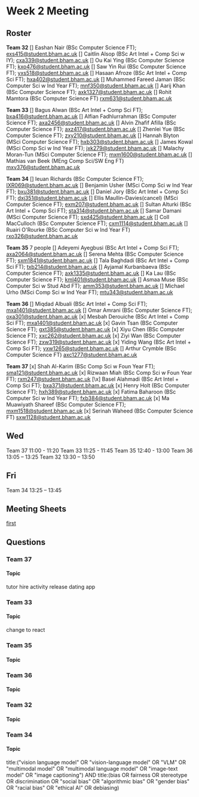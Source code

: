 # Week 2 Meeting
## Roster
**Team 32**
\[\] Eashan Nair (BSc Computer Science FT);​ exs415@student.bham.ac.uk
\[\] Caitlin Alsop (BSc Art Intel + Comp Sci w IY);​ cxa339@student.bham.ac.uk
\[\] Ou Kai Ying (BSc Computer Science FT);​ kxo476@student.bham.ac.uk
\[\] Saw Yin Rui (BSc Computer Science FT);​ yxs518@student.bham.ac.uk
\[\] Hasaan Afroze (BSc Art Intel + Comp Sci FT);​ hxa402@student.bham.ac.uk
\[\] Muhammed Fareed Jaman (BSc Computer Sci w Ind Year FT);​  mnf350@student.bham.ac.uk
\[\] Aarij Khan (BSc Computer Science FT);​ axk1327@student.bham.ac.uk
\[\] Rohit Mamtora (BSc Computer Science FT)​ rxm631@student.bham.ac.uk

**Team 33**
\[\] Bagus Alwan (BSc Art Intel + Comp Sci FT);​ bxa416@student.bham.ac.uk
\[\] Alfian Fadhlurrahman (BSc Computer Science FT);​ axa2456@student.bham.ac.uk
\[\] Alvin Zhafif Afilla (BSc Computer Science FT);​ axz417@student.bham.ac.uk
\[\] Zhenlei Yue (BSc Computer Science FT);​ zxy210@student.bham.ac.uk
\[\] Hannah Blyton (MSci Computer Science FT);​ hxb303@student.bham.ac.uk
\[\] James Kowal (MSci Comp Sci w Ind Year FT);​ jxk279@student.bham.ac.uk
\[\] Malachy Moran-Tun (MSci Computer Science FT);​ mxm1600@student.bham.ac.uk
\[\] Mathias van Beek (MEng Comp Sci/SW Eng FT)​ mxv376@student.bham.ac.uk

**Team 34**
\[\] Ieuan Richards (BSc Computer Science FT);​ IXR069@student.bham.ac.uk
\[\] Benjamin Usher (MSci Comp Sci w Ind Year FT);​ bxu381@student.bham.ac.uk
\[\] Daniel Jory (BSc Art Intel + Comp Sci FT);​ dxj351@student.bham.ac.uk
\[\] Ellis Maullin-Davies(cancel) (MSci Computer Science FT);​ exm207@student.bham.ac.uk
\[\] Sultan Alturki (BSc Art Intel + Comp Sci FT);​ sta314@student.bham.ac.uk
\[\] Samar Damani (MSci Computer Science FT);​ sxd425@student.bham.ac.uk
\[\] Coll MacCulloch (BSc Computer Science FT);​ cxm1114@student.bham.ac.uk
\[\] Ruairi O'Rourke (BSc Computer Sci w Ind Year FT)​ rxo326@student.bham.ac.uk

**Team 35** 7 people
\[\] Adeyemi Ayegbusi (BSc Art Intel + Comp Sci FT);​ axa2064@student.bham.ac.uk
\[\] Serena Mehta (BSc Computer Science FT);​ sxm1841@student.bham.ac.uk
\[\] Tala Baghdadi (BSc Art Intel + Comp Sci FT);​ txb214@student.bham.ac.uk
\[\] Ayjamal Kurbanbaeva (BSc Computer Science FT);​ axk1335@student.bham.ac.uk
\[\] Ka Lau (BSc Computer Science FT);​ kml401@student.bham.ac.uk
\[\] Asmaa Muse (BSc Computer Sci w Stud Abd FT);​ amm353@student.bham.ac.uk
\[\] Michael Urho (MSci Comp Sci w Ind Year FT);​ mtu343@student.bham.ac.uk

**Team 36**
\[\] Miqdad Albuali (BSc Art Intel + Comp Sci FT);​ mxa1401@student.bham.ac.uk
\[\] Omar Amrani (BSc Computer Science FT);​ oxa301@student.bham.ac.uk
\[x\] Mesbah Derouiche (BSc Art Intel + Comp Sci FT);​ mxa1401@student.bham.ac.uk
\[x\] Gavin Tsan (BSc Computer Science FT);​ gxt385@student.bham.ac.uk
\[x\] Xiyu Chen (BSc Computer Science FT);​ xxc262@student.bham.ac.uk
\[x\] Ziyi Wan (BSc Computer Science FT);​ zxw319@student.bham.ac.uk
\[x\] Yiding Wang (BSc Art Intel + Comp Sci FT);​ yxw1265@student.bham.ac.uk
\[\] Arthur Crymble (BSc Computer Science FT)​ axc1277@student.bham.ac.uk

**Team 37**
\[x\] Shah Al-Karim (BSc Comp Sci w Foun Year FT);​ sma121@student.bham.ac.uk
\[x\] Rizwaan Miah (BSc Comp Sci w Foun Year FT);​ rxm247@student.bham.ac.uk
\[\x] Basel Alahmadi (BSc Art Intel + Comp Sci FT);​ bxa371@student.bham.ac.uk
\[x\] Henry Holt (BSc Computer Science FT);​ hxh389@student.bham.ac.uk
\[x\] Fatima Baharoon (BSc Computer Sci w Ind Year FT);​ fxb384@student.bham.ac.uk
\[x\] Ma Muawiyath Shareef (BSc Computer Science FT);​ mxm1518@student.bham.ac.uk
\[x\] Serinah Waheed (BSc Computer Science FT)​ sxw1128@student.bham.ac.uk
## Wed
Team 37  11:00 - 11:20
Team 33  11:25 - 11:45
Team 35  12:40 - 13:00
Team 36  13:05 – 13:25
Team 32  13:30 – 13:50
## Fri
Team 34  13:25 – 13:45

## Meeting Sheets
[first](first.md)
## Questions
### Team 37
#### Topic
tutor hire
activity release
dating app


### Team 33
#### Topic
change to react

### Team 35
#### Topic

### Team 36
#### Topic

### Team 32
#### Topic

### Team 34
#### Topic



title:("vision language model" OR "vision-language model" OR "VLM" OR "multimodal model" OR "multimodal language model" 
 OR "image-text model" OR "image captioning")
AND
title:(bias OR fairness OR stereotype OR discrimination OR "social bias" OR "algorithmic bias" OR "gender bias" OR "racial bias" OR "ethical AI" OR debiasing)

